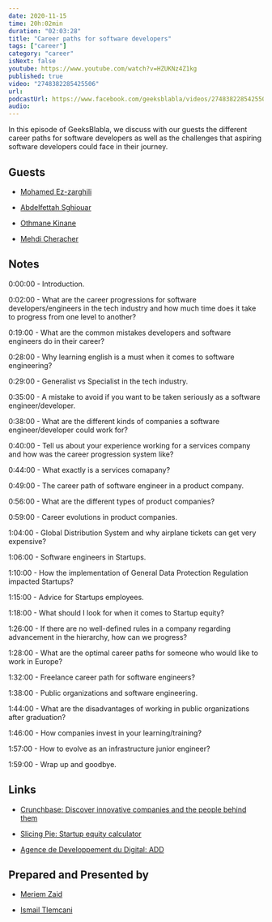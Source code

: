 ```yaml
---
date: 2020-11-15
time: 20h:02min
duration: "02:03:28"
title: "Career paths for software developers"
tags: ["career"]
category: "career"
isNext: false
youtube: https://www.youtube.com/watch?v=HZUKNz4Z1kg
published: true
video: "2748382285425506"
url:
podcastUrl: https://www.facebook.com/geeksblabla/videos/2748382285425506
audio:
---
```


In this episode of GeeksBlabla, we discuss with our guests the different career paths for software developers as well as the challenges that aspiring software developers could face in their journey.

## Guests

- [Mohamed Ez-zarghili](https://www.facebook.com/mohamed.ezzarghili)

- [Abdelfettah Sghiouar](https://twitter.com/boredabdel)

- [Othmane Kinane](https://www.facebook.com/o.kinane/)

- [Mehdi Cheracher](https://twitter.com/Mehdi_Cheracher)

## Notes

0:00:00 - Introduction.

0:02:00 - What are the career progressions for software developers/engineers in the tech industry and how much time does it take to progress from one level to another?

0:19:00 - What are the common mistakes developers and software engineers do in their career?

0:28:00 - Why learning english is a must when it comes to software engineering?

0:29:00 - Generalist vs Specialist in the tech industry.

0:35:00 - A mistake to avoid if you want to be taken seriously as a software engineer/developer.

0:38:00 - What are the different kinds of companies a software engineer/developer could work for?

0:40:00 - Tell us about your experience working for a services company and how was the career progression system like?

0:44:00 - What exactly is a services comapany?

0:49:00 - The career path of software engineer in a product company.

0:56:00 - What are the different types of product companies?

0:59:00 - Career evolutions in product companies.

1:04:00 - Global Distribution System and why airplane tickets can get very expensive?

1:06:00 - Software engineers in Startups.

1:10:00 - How the implementation of General Data Protection Regulation impacted Startups?

1:15:00 - Advice for Startups employees.

1:18:00 - What should I look for when it comes to Startup equity?

1:26:00 - If there are no well-defined rules in a company regarding advancement in the hierarchy, how can we progress?

1:28:00 - What are the optimal career paths for someone who would like to work in Europe?

1:32:00 - Freelance career path for software engineers?

1:38:00 - Public organizations and software engineering.

1:44:00 - What are the disadvantages of working in public organizations after graduation?

1:46:00 - How companies invest in your learning/training?

1:57:00 - How to evolve as an infrastructure junior engineer?

1:59:00 - Wrap up and goodbye.

## Links

- [Crunchbase: Discover innovative companies and the people behind them](https://www.crunchbase.com/)

- [Slicing Pie: Startup equity calculator](https://slicingpie.com/)

- [Agence de Developpement du Digital: ADD](https://www.add.gov.ma/)

## Prepared and Presented by

- [Meriem Zaid](https://www.facebook.com/MeriemZaid)

- [Ismail Tlemcani](https://www.linkedin.com/in/ismailtlemcani)
